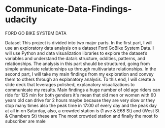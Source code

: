 # Communicate-Data-Findings-udacity
FORD GO BIKE SYSTEM DATA

Dataset
This project is divided into two major parts. In the first part, I will use an exploratory data analysis on a dataset Ford GoBike System Data. I will use Python and data visualization libraries to explore the dataset’s variables and understand the data’s structure, oddities, patterns, and relationships. The analysis in this part should be structured, going from simple univariate relationships up through multivariate relationships.
In the second part, I will take my main findings from my exploration and convey them to others through an explanatory analysis. To this end, I will create a slide deck that leverages polished, explanatory visualizations to communicate my results.
Main findings
a huge number of old age riders can ride for 125 min for both genders it's mean that old men or women with 60 years old can drive for 2 hours maybe because they are very slow or they stop many times also the peak time in 17:00 of every day and the peak day at all in on Saturday, also, a crowded station is (1 ave & E68 St) and (West St & Chambers St) these are The most crowded station and finally the most fo subscriber are male
